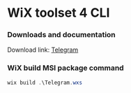 # WiX toolset 4 CLI
### Downloads and documentation
Download link: [Telegram](https://desktop.telegram.org/) <br />

### WiX build MSI package command
```powershell
wix build .\Telegram.wxs
```